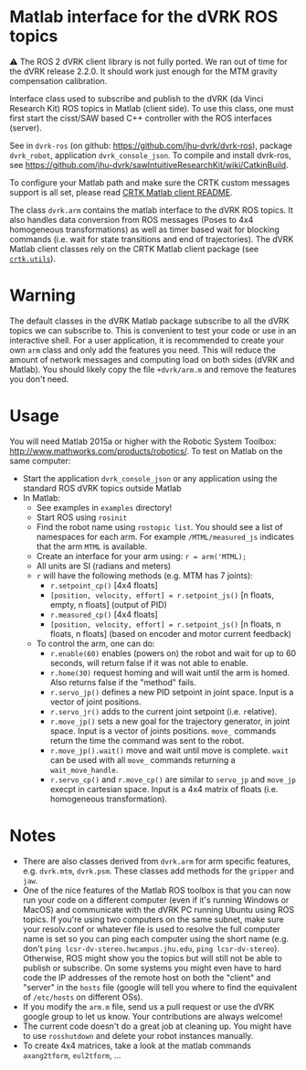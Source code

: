Matlab interface for the dVRK ROS topics
========================================

:warning: The ROS 2 dVRK client library is not fully ported.  We ran out of time for the dVRK release 2.2.0.  It should work just enough for the MTM gravity compensation calibration.

Interface class used to subscribe and publish to the dVRK (da Vinci Research Kit) ROS topics in Matlab (client side).  To use this class, one must first start the cisst/SAW based C++ controller with the ROS interfaces (server).

See in `dvrk-ros` (on github: https://github.com/jhu-dvrk/dvrk-ros), package `dvrk_robot`, application `dvrk_console_json`.  To compile and
install dvrk-ros, see https://github.com/jhu-dvrk/sawIntuitiveResearchKit/wiki/CatkinBuild.

To configure your Matlab path and make sure the CRTK custom messages support is all set, please read [CRTK Matlab client README](https://github.com/collaborative-robotics/crtk_matlab_client).

The class `dvrk.arm` contains the matlab interface to the dVRK ROS topics.  It also handles data conversion from ROS messages (Poses to 4x4 homogeneous transformations) as well as timer based wait for blocking commands (i.e. wait for state transitions and end of trajectories).  The dVRK Matlab client classes rely on the CRTK Matlab client package (see [`crtk.utils`](https://github.com/collaborative-robotics/crtk_matlab_client)).

Warning
=======

The default classes in the dVRK Matlab package subscribe to all the dVRK topics we can subscribe to.  This is convenient to test your code or use in an interactive shell.  For a user application, it is recommended to create your own `arm` class and only add the features you need.  This will reduce the amount of network messages and computing load on both sides (dVRK and Matlab).  You should likely copy the file `+dvrk/arm.m` and remove the features you don't need.

Usage
=====

You will need Matlab 2015a or higher with the Robotic System Toolbox: http://www.mathworks.com/products/robotics/.  To test on Matlab on the same computer:
 * Start the application `dvrk_console_json` or any application using the standard ROS dVRK topics outside Matlab
 * In Matlab:
   * See examples in `examples` directory!
   * Start ROS using `rosinit`
   * Find the robot name using `rostopic list`.  You should see a list of namespaces for each arm.  For example `/MTML/measured_js` indicates that the arm `MTML` is available.
   * Create an interface for your arm using: `r = arm('MTML);`
   * All units are SI (radians and meters)
   * `r` will have the following methods (e.g. MTM has 7 joints):
     * `r.setpoint_cp()` [4x4 floats]
     * `[position, velocity, effort] = r.setpoint_js()` [n floats, empty, n floats] (output of PID)
     * `r.measured_cp()` [4x4 floats]
     * `[position, velocity, effort] = r.setpoint_js()` [n floats, n floats, n floats] (based on encoder and motor current feedback)
   * To control the arm, one can do:
     * `r.enable(60)` enables (powers on) the robot and wait for up to 60 seconds, will return false if it was not able to enable.
     * `r.home(30)` request homing and will wait until the arm is homed.  Also returns false if the "method" fails.
     * `r.servo_jp()` defines a new PID setpoint in joint space.  Input is a vector of joint positions.
     * `r.servo_jr()` adds to the current joint setpoint (i.e. `r`elative).
     * `r.move_jp()` sets a new goal for the trajectory generator, in joint space.  Input is a vector of joints positions.  `move_` commands return the time the command was sent to the robot.
     * `r.move_jp().wait()` move and wait until move is complete.  `wait` can be used with all `move_` commands returning a `wait_move_handle`.
     * `r.servo_cp()` and `r.move_cp()` are similar to `servo_jp` and `move_jp` execpt in cartesian space.  Input is a 4x4 matrix of floats (i.e. homogeneous transformation).

Notes
=====

* There are also classes derived from `dvrk.arm` for arm specific features, e.g. `dvrk.mtm`, `dvrk.psm`.  These classes add methods for the `gripper` and `jaw`.
* One of the nice features of the Matlab ROS toolbox is that you can now run your code on a different computer (even if it's running Windows or MacOS) and communicate with the dVRK PC running Ubuntu using ROS topics.  If you're using two computers on the same subnet, make sure your resolv.conf or whatever file is used to resolve the full computer name is set so you can ping each computer using the short name (e.g. don't `ping lcsr-dv-stereo.hwcampus.jhu.edu`, `ping lcsr-dv-stereo`).  Otherwise, ROS might show you the topics but will still not be able to publish or subscribe.  On some systems you might even have to hard code the IP addresses of the remote host on both the "client" and "server" in the `hosts` file (google will tell you where to find the equivalent of `/etc/hosts` on different OSs).
* If you modify the `arm.m` file, send us a pull request or use the dVRK google group to let us know.  Your contributions are always welcome!
* The current code doesn't do a great job at cleaning up.  You might have to use `rosshutdown` and delete your robot instances manually.
* To create 4x4 matrices, take a look at the matlab commands `axang2tform`, `eul2tform`, ...
